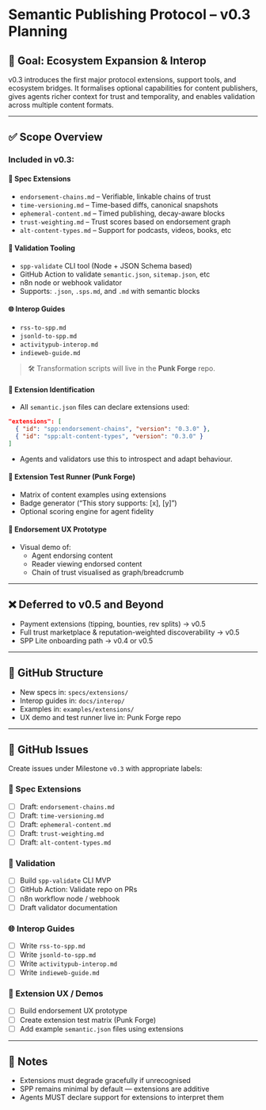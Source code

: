 # Semantic Publishing Protocol – v0.3 Planning

## 📌 Goal: Ecosystem Expansion & Interop

v0.3 introduces the first major protocol extensions, support tools, and ecosystem bridges. It formalises optional capabilities for content publishers, gives agents richer context for trust and temporality, and enables validation across multiple content formats.

---

## ✅ Scope Overview

### Included in v0.3:

#### 🔧 Spec Extensions
- `endorsement-chains.md` – Verifiable, linkable chains of trust
- `time-versioning.md` – Time-based diffs, canonical snapshots
- `ephemeral-content.md` – Timed publishing, decay-aware blocks
- `trust-weighting.md` – Trust scores based on endorsement graph
- `alt-content-types.md` – Support for podcasts, videos, books, etc

#### 🧪 Validation Tooling
- `spp-validate` CLI tool (Node + JSON Schema based)
- GitHub Action to validate `semantic.json`, `sitemap.json`, etc
- n8n node or webhook validator
- Supports: `.json`, `.sps.md`, and `.md` with semantic blocks

#### 🌐 Interop Guides
- `rss-to-spp.md`
- `jsonld-to-spp.md`
- `activitypub-interop.md`
- `indieweb-guide.md`

> 🛠 Transformation scripts will live in the **Punk Forge** repo.

#### 🧩 Extension Identification
- All `semantic.json` files can declare extensions used:

```json
"extensions": [
  { "id": "spp:endorsement-chains", "version": "0.3.0" },
  { "id": "spp:alt-content-types", "version": "0.3.0" }
]
```

- Agents and validators use this to introspect and adapt behaviour.

#### 🧪 Extension Test Runner (Punk Forge)
- Matrix of content examples using extensions
- Badge generator (“This story supports: [x], [y]”)
- Optional scoring engine for agent fidelity

#### 🧱 Endorsement UX Prototype
- Visual demo of:
  - Agent endorsing content
  - Reader viewing endorsed content
  - Chain of trust visualised as graph/breadcrumb

---

## ❌ Deferred to v0.5 and Beyond

- Payment extensions (tipping, bounties, rev splits) → v0.5
- Full trust marketplace & reputation-weighted discoverability → v0.5
- SPP Lite onboarding path → v0.4 or v0.5

---

## 📂 GitHub Structure

- New specs in: `specs/extensions/`
- Interop guides in: `docs/interop/`
- Examples in: `examples/extensions/`
- UX demo and test runner live in: Punk Forge repo

---

## 📌 GitHub Issues

Create issues under Milestone `v0.3` with appropriate labels:

### 🔧 Spec Extensions
- [ ] Draft: `endorsement-chains.md`
- [ ] Draft: `time-versioning.md`
- [ ] Draft: `ephemeral-content.md`
- [ ] Draft: `trust-weighting.md`
- [ ] Draft: `alt-content-types.md`

### 🧪 Validation
- [ ] Build `spp-validate` CLI MVP
- [ ] GitHub Action: Validate repo on PRs
- [ ] n8n workflow node / webhook
- [ ] Draft validator documentation

### 🌐 Interop Guides
- [ ] Write `rss-to-spp.md`
- [ ] Write `jsonld-to-spp.md`
- [ ] Write `activitypub-interop.md`
- [ ] Write `indieweb-guide.md`

### 🧩 Extension UX / Demos
- [ ] Build endorsement UX prototype
- [ ] Create extension test matrix (Punk Forge)
- [ ] Add example `semantic.json` files using extensions

---

## 🧠 Notes

- Extensions must degrade gracefully if unrecognised
- SPP remains minimal by default — extensions are additive
- Agents MUST declare support for extensions to interpret them
